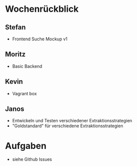 # Wochenrückblick

## Stefan
 - Frontend Suche Mockup v1

## Moritz
 - Basic Backend

## Kevin
 - Vagrant box

## Janos
 -  Entwickeln und Testen verschiedener Extraktionsstrategien
 -  "Goldstandard" für verschiedene Extraktionsstrategien
 
# Aufgaben

- siehe Github Issues
